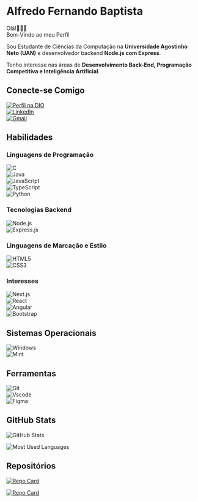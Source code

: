 # Alfredo Fernando Baptista
Olá!✋🏼😊  
Bem-Vindo ao meu Perfil  

Sou Estudante de Ciências da Computação na **Universidade Agostinho Neto (UAN)** e desenvolvedor backend **Node.js com Express**.  

Tenho interesse nas áreas de **Desenvolvimento Back-End, Programação Competitiva e Inteligência Artificial**.

## Conecte-se Comigo
[![Perfil na DIO](https://img.shields.io/badge/-Meu%20Perfil%20na%20DIO-30A3?style=for-the-badge)](https://www.dio.me/users/baptistaalfredo81)  
[![LinkedIn](https://img.shields.io/badge/LinkedIn-0077B5?style=for-the-badge&logo=linkedin&logoColor=white)](https://www.linkedin.com/in/alfredo-baptista-99980a290/)  
[![Gmail](https://img.shields.io/badge/Gmail-333333?style=for-the-badge&logo=gmail&logoColor)](mailto:baptistaalfredo81@gmail.com)  

## Habilidades  

### Linguagens de Programação  
![C](https://img.shields.io/badge/C-00599C?style=for-the-badge&logo=c&logoColor=white)  
![Java](https://img.shields.io/badge/Java-000?style=for-the-badge&logo=java)  
![JavaScript](https://img.shields.io/badge/JavaScript-F7DF1E?style=for-the-badge&logo=javascriptlogoColor=black)  
![TypeScript](https://img.shields.io/badge/TypeScript-007ACC?style=for-the-badge&logo=typescriptlogoColor=white)  
![Python](https://img.shields.io/badge/Python-3776AB?style=for-the-badge&logo=python&logoColor=white)  

### Tecnologias Backend  
![Node.js](https://img.shields.io/badge/Node.js-339933?style=for-the-badge&logo=node.js&logoColor=white)  
![Express.js](https://img.shields.io/badge/Express.js-000000?style=for-the-badge&logo=express&logoColor=white)  

### Linguagens de Marcação e Estilo  
![HTML5](https://img.shields.io/badge/HTML5-E34F26?style=for-the-badge&logo=html5&logoColor=white)  
![CSS3](https://img.shields.io/badge/CSS3-1572B6?style=for-the-badge&logo=css3&logoColor=white)  

### Interesses  
![Next.js](https://img.shields.io/badge/Next-black?style=for-the-badge&logo=next.js&logoColor=white)  
![React](https://img.shields.io/badge/React-20232A?style=for-the-badge&logo=react&logoColor=61DAFB)  
![Angular](https://img.shields.io/badge/Angular-DD0031?style=for-the-badge&logo=angular&logoColor=white)  
![Bootstrap](https://img.shields.io/badge/-Bootstrap-0D1117?style=for-the-badge&logo=bootstrap&labelColor=0D1117)  

## Sistemas Operacionais  
![Windows](https://img.shields.io/badge/Windows-000?style=for-the-badge&logo=windows&logoColor=2CA5E0)  
![Mint](https://img.shields.io/badge/Linux%20Mint-87CF3E?style=for-the-badge&logo=Linux%20Mint&logoColor=white)  

## Ferramentas  
![Git](https://img.shields.io/badge/GIT-E44C30?style=for-the-badge&logo=git&logoColor=white)  
![Vscode](https://img.shields.io/badge/Vscode-007ACC?style=for-the-badge&logo=visual-studio-code&logoColor=white)  
![Figma](https://img.shields.io/badge/Figma-696969?style=for-the-badge&logo=figma&logoColor=figma)  

## GitHub Stats  

![GitHub Stats](https://github-readme-stats.vercel.app/api?username=FreddyBF&theme=transparent&bg_color=000&border_color=30A3DC&show_icons=true&icon_color=30A3DC&title_color=E94D5F&text_color=FFF&hide_title=true&hide=stars)  

![Most Used Languages](https://github-readme-stats-git-masterrstaa-rickstaa.vercel.app/api/top-langs/?username=FreddyBF&layout=compact&bg_color=000&border_color=30A3DC&title_color=E94D5F&text_color=FFF)  

## Repositórios  
[![Repo Card](https://github-readme-stats.vercel.app/api/pin/?username=FreddyBF&repo=social-links-profile&bg_color=000&border_color=30A3DC&show_icons=true&icon_color=30A3DC&title_color=E94D5F&text_color=FFF)](https://github.com/FreddyBF/social-links-profile)  

[![Repo Card](https://github-readme-stats.vercel.app/api/pin/?username=FreddyBF&repo=dio-lab-open-source&bg_color=000&border_color=30A3DC&show_icons=true&icon_color=30A3DC&title_color=E94D5F&text_color=FFF)](https://github.com/FreddyBF/dio-lab-open-source)  


